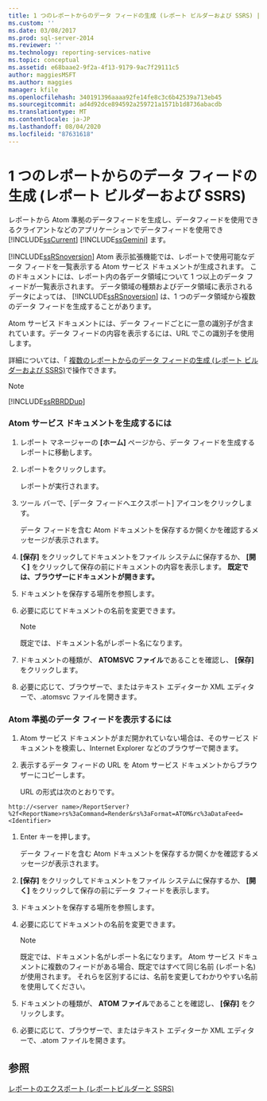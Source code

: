 ```yaml
---
title: 1 つのレポートからのデータ フィードの生成 (レポート ビルダーおよび SSRS) | Microsoft Docs
ms.custom: ''
ms.date: 03/08/2017
ms.prod: sql-server-2014
ms.reviewer: ''
ms.technology: reporting-services-native
ms.topic: conceptual
ms.assetid: e68baae2-9f2a-4f13-9179-9ac7f29111c5
author: maggiesMSFT
ms.author: maggies
manager: kfile
ms.openlocfilehash: 340191396aaaa92fe14fe8c3c6b42539a713eb45
ms.sourcegitcommit: ad4d92dce894592a259721a1571b1d8736abacdb
ms.translationtype: MT
ms.contentlocale: ja-JP
ms.lasthandoff: 08/04/2020
ms.locfileid: "87631618"
---
```

# <a name="generate-data-feeds-from-a-report-report-builder-and-ssrs"></a>1 つのレポートからのデータ フィードの生成 (レポート ビルダーおよび SSRS)
  レポートから Atom 準拠のデータフィードを生成し、データフィードを使用できるクライアントなどのアプリケーションでデータフィードを使用でき [!INCLUDE[ssCurrent](../../includes/sscurrent-md.md)] [!INCLUDE[ssGemini](../../includes/ssgemini-md.md)] ます。  
  
 [!INCLUDE[ssRSnoversion](../../includes/ssrsnoversion-md.md)] Atom 表示拡張機能では、レポートで使用可能なデータ フィードを一覧表示する Atom サービス ドキュメントが生成されます。 このドキュメントには、レポート内の各データ領域について 1 つ以上のデータ フィードが一覧表示されます。 データ領域の種類およびデータ領域に表示されるデータによっては、 [!INCLUDE[ssRSnoversion](../../includes/ssrsnoversion-md.md)] は、1 つのデータ領域から複数のデータ フィードを生成することがあります。  
  
 Atom サービス ドキュメントには、データ フィードごとに一意の識別子が含まれています。データ フィードの内容を表示するには、URL でこの識別子を使用します。  
  
 詳細については、「 [複数のレポートからのデータ フィードの生成 &#40;レポート ビルダーおよび SSRS&#41;](generating-data-feeds-from-reports-report-builder-and-ssrs.md)で操作できます。  
  
> [!NOTE]  
>  [!INCLUDE[ssRBRDDup](../../includes/ssrbrddup-md.md)]  
  
### <a name="to-generate-an-atom-service-document"></a>Atom サービス ドキュメントを生成するには  
  
1.  レポート マネージャーの **[ホーム]** ページから、データ フィードを生成するレポートに移動します。  
  
2.  レポートをクリックします。  
  
     レポートが実行されます。  
  
3.  ツール バーで、[データ フィードへエクスポート] アイコンをクリックします。  
  
     データ フィードを含む Atom ドキュメントを保存するか開くかを確認するメッセージが表示されます。  
  
4.  **[保存]** をクリックしてドキュメントをファイル システムに保存するか、 **[開く]** をクリックして保存の前にドキュメントの内容を表示します。 **既定では、ブラウザーにドキュメントが開きます。**  
  
5.  ドキュメントを保存する場所を参照します。  
  
6.  必要に応じてドキュメントの名前を変更できます。  
  
    > [!NOTE]  
    >  既定では、ドキュメント名がレポート名になります。  
  
7.  ドキュメントの種類が、 **ATOMSVC ファイル**であることを確認し、 **[保存]** をクリックします。  
  
8.  必要に応じて、ブラウザーで、またはテキスト エディターか XML エディターで、.atomsvc ファイルを開きます。  
  
### <a name="to-view-an-atom-compliant-data-feed"></a>Atom 準拠のデータ フィードを表示するには  
  
1.  Atom サービス ドキュメントがまだ開かれていない場合は、そのサービス ドキュメントを検索し、Internet Explorer などのブラウザーで開きます。  
  
2.  表示するデータ フィードの URL を Atom サービス ドキュメントからブラウザーにコピーします。  
  
     URL の形式は次のとおりです。  
  
 `http://<server name>/ReportServer?%2f<ReportName>rs%3aCommand=Render&rs%3aFormat=ATOM&rc%3aDataFeed=<Identifier>`  
  
1.  Enter キーを押します。  
  
     データ フィードを含む Atom ドキュメントを保存するか開くかを確認するメッセージが表示されます。  
  
2.  **[保存]** をクリックしてドキュメントをファイル システムに保存するか、 **[開く]** をクリックして保存の前にデータ フィードを表示します。  
  
3.  ドキュメントを保存する場所を参照します。  
  
4.  必要に応じてドキュメントの名前を変更できます。  
  
    > [!NOTE]  
    >  既定では、ドキュメント名がレポート名になります。 Atom サービス ドキュメントに複数のフィードがある場合、既定ではすべて同じ名前 (レポート名) が使用されます。 それらを区別するには、名前を変更してわかりやすい名前を使用してください。  
  
5.  ドキュメントの種類が、 **ATOM ファイル**であることを確認し、 **[保存]** をクリックします。  
  
6.  必要に応じて、ブラウザーで、またはテキスト エディターか XML エディターで、.atom ファイルを開きます。  
  
## <a name="see-also"></a>参照  
 [レポートのエクスポート &#40;レポートビルダーと SSRS&#41;](export-reports-report-builder-and-ssrs.md)  
  
  
